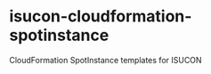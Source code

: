 isucon-cloudformation-spotinstance
==================================

CloudFormation SpotInstance templates for ISUCON
